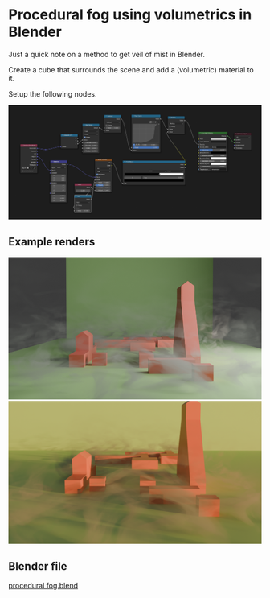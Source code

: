 # Procedural fog using volumetrics in Blender

Just a quick note on a method to get veil of mist in Blender.

Create a cube that surrounds the scene and add a (volumetric) material to it. 

Setup the following nodes.

<img src="node setup.png">


## Example renders

<img src="sample.png">
<img src="sample2.png">

## Blender file

[procedural fog.blend](procedural%20fog.blend)
